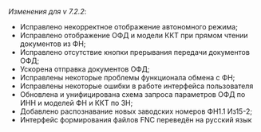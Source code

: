 ﻿_Изменения для v 7.2.2_:
- Исправлено некорректное отображение автономного режима;
- Исправлено отображение ОФД и модели ККТ при прямом чтении документов из ФН;
- Исправлено отсутствие кнопки прерывания передачи документов ОФД;
- Ускорена отправка документов ОФД;
- Исправлены некоторые проблемы функционала обмена с ФН;
- Исправлены некоторые ошибки в работе интерфейса пользователя
- Обновлена и унифицирована схема запроса параметров ОФД по ИНН и моделей ФН и ККТ по ЗН;
- Добавлено распознавание новых заводских номеров ФН1.1 Из15-2;
- Интерфейс формирования файлов FNC переведён на русский язык

